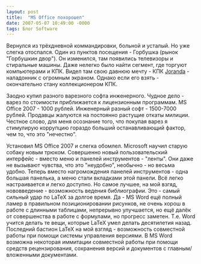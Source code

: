 ```yaml
---
layout: post
title:  "MS Office похорошел"
date: 2007-05-07 10:49:00 -0000
tags: Блог Software
---
```


Вернулся из трёхдневной коммандировки, больной и усталый. Но уже слегка отоспался. Один из пунктов посещения - Горбушка (рынок "Горбушкин двор"). Он изменился, там появились телевизоры и стиральные машины. Даже нелегко было найти сегмент, где торгуют компьютерами и КПК. Видел там свою давнюю мечту - КПК <a href="http://www.hpc.ru/devices/device.php?dev_id=118">Joranda</a> - наладонник с огромным экраном. Однако если его взять - окончательно стану коллекционером КПК.

Заодно купил разного варезного софта инженерного. Чудное дело - варез по стоимости приближается к лицензионным программам. MS Office 2007 - 1000 рублей. Инженерный разный софт - 1500-7000 рублей. Продавцы жалуются на постоянно растущие откаты милиции. Честное слово, для меня осознание того, что покупая варез я стимулирую коррупцию гораздо больший останавливающий фактор, чем то, что это "нечестно".

Установил MS Office 2007 и слегка обомлел. Microsoft научил старую собаку новым трюком. Совершенно новый пользовательский интерфейс - вместо меню и панелей инструментов - "ленты". Они даже не вызывают чувства, что это "неудобно", необычно - но весьма удобно. Теперь вместо нагромождения панелей инструментов - одна большая панелька, а меню стали вкладками этой панели. Всё легко настраивается и легко доступно. Но самое лучшее, на мой взгяд, нововведение - возможность ведения библиографии. Это - самый сильный удар по LaTeX за долгое время. Да - MS Word ещё полный ламер в правильном позиционировании рисунков, не очень хорош в работе с длинными таблицами, непрерывно улучшается, но ещё далёк от совершенства в работе с формулами, но прогресс заметен. Т.е. Word учится делать те вещи, которые LaTeX умел делать десятилетия назад. Последний бастион LaTeX на мой взгляд - возможность совместной работы при помощи системы управления версиями. В MS Word возможна некоторая иммитации совместной работы при помощи средств рецензирования, сохранения версий и документов с главным/вложенными документами.